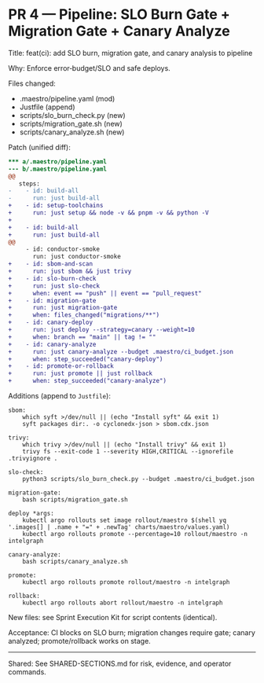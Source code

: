 # PR 4 — Pipeline: SLO Burn Gate + Migration Gate + Canary Analyze

Title: feat(ci): add SLO burn, migration gate, and canary analysis to pipeline

Why: Enforce error‑budget/SLO and safe deploys.

Files changed:

- .maestro/pipeline.yaml (mod)
- Justfile (append)
- scripts/slo_burn_check.py (new)
- scripts/migration_gate.sh (new)
- scripts/canary_analyze.sh (new)

Patch (unified diff):

```diff
*** a/.maestro/pipeline.yaml
--- b/.maestro/pipeline.yaml
@@
   steps:
-    - id: build-all
-      run: just build-all
+    - id: setup-toolchains
+      run: just setup && node -v && pnpm -v && python -V
+
+    - id: build-all
+      run: just build-all
@@
     - id: conductor-smoke
       run: just conductor-smoke
+    - id: sbom-and-scan
+      run: just sbom && just trivy
+    - id: slo-burn-check
+      run: just slo-check
+      when: event == "push" || event == "pull_request"
+    - id: migration-gate
+      run: just migration-gate
+      when: files_changed("migrations/**")
+    - id: canary-deploy
+      run: just deploy --strategy=canary --weight=10
+      when: branch == "main" || tag != ""
+    - id: canary-analyze
+      run: just canary-analyze --budget .maestro/ci_budget.json
+      when: step_succeeded("canary-deploy")
+    - id: promote-or-rollback
+      run: just promote || just rollback
+      when: step_succeeded("canary-analyze")
```

Additions (append to `Justfile`):

```make
sbom:
	which syft >/dev/null || (echo "Install syft" && exit 1)
	syft packages dir:. -o cyclonedx-json > sbom.cdx.json

trivy:
	which trivy >/dev/null || (echo "Install trivy" && exit 1)
	trivy fs --exit-code 1 --severity HIGH,CRITICAL --ignorefile .trivyignore .

slo-check:
	python3 scripts/slo_burn_check.py --budget .maestro/ci_budget.json

migration-gate:
	bash scripts/migration_gate.sh

deploy *args:
	kubectl argo rollouts set image rollout/maestro $(shell yq '.images[] | .name + "=" + .newTag' charts/maestro/values.yaml)
	kubectl argo rollouts promote --percentage=10 rollout/maestro -n intelgraph

canary-analyze:
	bash scripts/canary_analyze.sh

promote:
	kubectl argo rollouts promote rollout/maestro -n intelgraph

rollback:
	kubectl argo rollouts abort rollout/maestro -n intelgraph
```

New files: see Sprint Execution Kit for script contents (identical).

Acceptance: CI blocks on SLO burn; migration changes require gate; canary analyzed; promote/rollback works on stage.

---

Shared: See SHARED-SECTIONS.md for risk, evidence, and operator commands.
